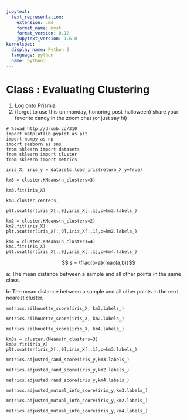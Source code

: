 ```yaml
---
jupytext:
  text_representation:
    extension: .md
    format_name: myst
    format_version: 0.12
    jupytext_version: 1.6.0
kernelspec:
  display_name: Python 3
  language: python
  name: python3
---
```


# Class : Evaluating Clustering

1. Log onto Prismia
1. (forgot to use this on monday, honoring post-halloween) share your favorite candy in the zoom chat (or just say hi)

```{code-cell} ipython3
# %load http://drsmb.co/310
import matplotlib.pyplot as plt
import numpy as np
import seaborn as sns
from sklearn import datasets
from sklearn import cluster
from sklearn import metrics
```

```{code-cell} ipython3
iris_X, iris_y = datasets.load_iris(return_X_y=True)
```

```{code-cell} ipython3
km3 = cluster.KMeans(n_clusters=3)
```

```{code-cell} ipython3
km3.fit(iris_X)
```

```{code-cell} ipython3
km3.cluster_centers_
```

```{code-cell} ipython3
plt.scatter(iris_X[:,0],iris_X[:,1],c=km3.labels_)
```

```{code-cell} ipython3
km2 = cluster.KMeans(n_clusters=2)
km2.fit(iris_X)
plt.scatter(iris_X[:,0],iris_X[:,1],c=km2.labels_)
```

```{code-cell} ipython3
km4 = cluster.KMeans(n_clusters=4)
km4.fit(iris_X)
plt.scatter(iris_X[:,0],iris_X[:,1],c=km4.labels_)
```

$$ s = \frac{b-a}{max(a,b)}$$

a: The mean distance between a sample and all other points in the same class.

b: The mean distance between a sample and all other points in the next nearest cluster.

```{code-cell} ipython3
metrics.silhouette_score(iris_X, km3.labels_)
```

```{code-cell} ipython3
metrics.silhouette_score(iris_X, km2.labels_)
```

```{code-cell} ipython3
metrics.silhouette_score(iris_X, km4.labels_)
```

```{code-cell} ipython3
km3a = cluster.KMeans(n_clusters=3)
km3a.fit(iris_X)
plt.scatter(iris_X[:,0],iris_X[:,1],c=km3.labels_)
```

```{code-cell} ipython3
metrics.adjusted_rand_score(iris_y,km3.labels_)
```

```{code-cell} ipython3
metrics.adjusted_rand_score(iris_y,km2.labels_)
```

```{code-cell} ipython3
metrics.adjusted_rand_score(iris_y,km4.labels_)
```

```{code-cell} ipython3
metrics.adjusted_mutual_info_score(iris_y,km3.labels_)
```

```{code-cell} ipython3
metrics.adjusted_mutual_info_score(iris_y,km2.labels_)
```

```{code-cell} ipython3
metrics.adjusted_mutual_info_score(iris_y,km4.labels_)
```

```{code-cell} ipython3

```
